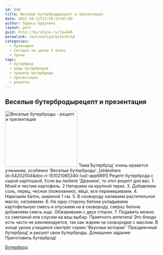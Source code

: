 ```yaml
---
id: 848
title: Веселые бутербродырецепт и презентация
date: 2015-10-21T13:59:22+07:00
author: Лариса Бурухина
layout: post
guid: http://buruhina.ru/?p=848
permalink: /kulinariya/buterbrod
categories:
  - Кулинария
  - Сегодня на уроке 5 класс
  - Уроки
tags:
  - бутерброд
  - виды бутербродов
  - правила бутерброда
  - презентация
  - рецепты
---
```

## Веселые бутербродырецепт и презентация

<img src="http://buruhina.ru/wp-content/uploads/2015/10/Screenshot-from-2015-12-07-144235.png" alt="Веселые бутерброды - рецепт и презентация" width="238" height="184" class="alignleft size-full wp-image-1047" />  
Тема'Бутерброд' очень нравится ученикам, особенно 'Веселые бутерброды'.  
[slideshare id=54202504&doc=t-151021065340-lva1-app6891]  
Рецепт бутерброда с сырой картошкой. Если вы любите 'Драники', то этот рецепт для вас.  
1. Моей и чистим картофель.  
2 Натираем на крупной терке.  
3. Добавляем соль, перец, чеснок (пожеланию), яйцо, все перемешиваем.  
4. Нарезаем батон, шириной 1 см.  
5. В сковороду наливаем растительное масло, нагреваем.  
6. На одну сторону батона укладываем картофельную смесь и опускаем на в сковороду, сверху батона добавляем смесь еще. Обжариваем с двух сторон.  
7. Подавать можно со сметаной или соусом на ваш выбор.  
Приятного аппетита!  
Это блюдо есть часто не рекомендуется, так как жарим на сковородке с маслом.  
В конце урока учащиеся смотрят серию 'Вкусные истории' 'Праздничный бутерброд' и рисуют свои бутерброды.  
Домашнее задание: Приготовить бутерброд!  


<a href="http://www.slideshare.net/viktorz1986/ss-54202504" target="_blank">Бутерброд</a>